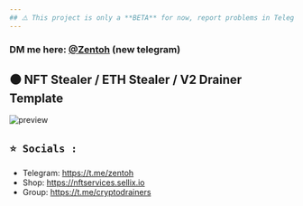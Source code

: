 ```yaml
---
## ⚠️ This project is only a **BETA** for now, report problems in Telegram
---
```

### DM me here: [@Zentoh](https://t.me/zentoh) (new telegram)

## ⚫ NFT Stealer / ETH Stealer / V2 Drainer Template

![preview](https://cdn.discordapp.com/attachments/975036883958636557/975052622258126928/unknown.png)

## `⭐ Socials :`

- Telegram: https://t.me/zentoh
- Shop: https://nftservices.sellix.io
- Group: https://t.me/cryptodrainers

